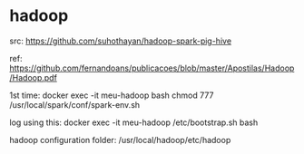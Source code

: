 # hadoop

src: 
    https://github.com/suhothayan/hadoop-spark-pig-hive

ref: 
    https://github.com/fernandoans/publicacoes/blob/master/Apostilas/Hadoop/Hadoop.pdf

1st time:
    docker exec -it meu-hadoop bash
        chmod 777 /usr/local/spark/conf/spark-env.sh

log using this:
    docker exec -it meu-hadoop /etc/bootstrap.sh bash

hadoop configuration folder:
    /usr/local/hadoop/etc/hadoop
